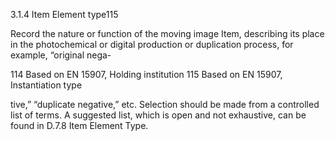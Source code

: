 3.1.4 Item Element type115

Record the nature or function of the moving image Item, describing its place in the
photochemical or digital production or duplication process, for example, “original nega-

114  Based on EN 15907, Holding institution
115  Based on EN 15907, Instantiation type



tive,” “duplicate negative,” etc. Selection should be made from a controlled list of terms.
A suggested list, which is open and not exhaustive, can be found in D.7.8 Item Element
Type.
